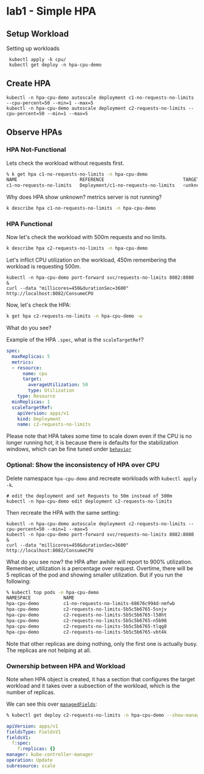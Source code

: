 # lab1 - Simple HPA


## Setup Workload

Setting up workloads 
```
 kubectl apply -k cpu/
 kubectl get deploy -n hpa-cpu-demo
```

## Create HPA

```
kubectl -n hpa-cpu-demo autoscale deployment c1-no-requests-no-limits --cpu-percent=50 --min=1 --max=5
kubectl -n hpa-cpu-demo autoscale deployment c2-requests-no-limits --cpu-percent=50 --min=1 --max=5

```

## Observe HPAs

### HPA Not-Functional

Lets check the workload without requests first.

```sh
% k get hpa c1-no-requests-no-limits -n hpa-cpu-demo 
NAME                       REFERENCE                             TARGETS         MINPODS   MAXPODS   REPLICAS   AGE
c1-no-requests-no-limits   Deployment/c1-no-requests-no-limits   <unknown>/50%   1         5         1          114m

```

Why does HPA show unknown? metrics server is not running?

```sh
k describe hpa c1-no-requests-no-limits -n hpa-cpu-demo
```

### HPA Functional

Now let's check the workload with 500m requests and no limits.

```sh
k describe hpa c2-requests-no-limits -n hpa-cpu-demo
```

Let's inflict CPU utilization on the workload, 450m remembering the workload is requesting 500m.

```
kubectl -n hpa-cpu-demo port-forward svc/requests-no-limits 8082:8080 &
curl --data "millicores=450&durationSec=3600" http://localhost:8082/ConsumeCPU
```

Now, let's check the HPA:

```sh
k get hpa c2-requests-no-limits -n hpa-cpu-demo -w
```

What do you see?

Example of the HPA `.spec`, what is the `scaleTargetRef`?

```yaml
spec:
  maxReplicas: 5
  metrics:
  - resource:
      name: cpu
      target:
        averageUtilization: 50
        type: Utilization
    type: Resource
  minReplicas: 1
  scaleTargetRef:
    apiVersion: apps/v1
    kind: Deployment
    name: c2-requests-no-limits
```

Please note that HPA takes some time to scale down even if the CPU is no longer running hot, it is because there is defaults for the stabilization windows, which can be fine tuned under [`behavior`](https://kubernetes.io/docs/tasks/run-application/horizontal-pod-autoscale/#default-behavior)


### Optional: Show the inconsistency of HPA over CPU

Delete namespace `hpa-cpu-demo` and recreate workloads with `kubectl apply -k`.

```
# edit the deployment and set Requests to 50m instead of 500m
kubectl -n hpa-cpu-demo edit deployment c2-requests-no-limits
```

Then recreate the HPA with the same setting:

```
kubectl -n hpa-cpu-demo autoscale deployment c2-requests-no-limits --cpu-percent=50 --min=1 --max=5
kubectl -n hpa-cpu-demo port-forward svc/requests-no-limits 8082:8080 &
curl --data "millicores=450&durationSec=3600" http://localhost:8082/ConsumeCPU
```

What do you see now? the HPA after awhile will report to 900% utilization. Remember, utilization is a percentage over request.
Overtime, there will be 5 replicas of the pod and showing smaller utilization.
But if you run the following:

```sh
% kubectl top pods -n hpa-cpu-demo
NAMESPACE            NAME                                               CPU(cores)   MEMORY(bytes)   
hpa-cpu-demo         c1-no-requests-no-limits-68676c994d-nmfwb          0m           0Mi             
hpa-cpu-demo         c2-requests-no-limits-5b5c5b6765-5snjv             450m         7Mi             
hpa-cpu-demo         c2-requests-no-limits-5b5c5b6765-l58ht             0m           0Mi             
hpa-cpu-demo         c2-requests-no-limits-5b5c5b6765-n5b98             0m           0Mi             
hpa-cpu-demo         c2-requests-no-limits-5b5c5b6765-tlqg8             0m           0Mi             
hpa-cpu-demo         c2-requests-no-limits-5b5c5b6765-vbt4k             0m           1Mi             
```

Note that other replicas are doing nothing, only the first one is actually busy. The replicas are not helping at all.

### Ownership between HPA and Workload

Note when HPA object is created, it has a section that configures the target workload and it takes over a subsection of the workload, which is the number of replicas.

We can see this over [`managedFields`](https://kubernetes.io/docs/reference/using-api/server-side-apply/):

```sh
% kubectl get deploy c2-requests-no-limits -n hpa-cpu-demo --show-managed-fields -o yaml | yq '.metadata.managedFields[0]'
```

```yaml
apiVersion: apps/v1
fieldsType: FieldsV1
fieldsV1:
  f:spec:
    f:replicas: {}
manager: kube-controller-manager
operation: Update
subresource: scale

```